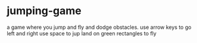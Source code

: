 # jumping-game
a game where you jump and fly and dodge obstacles.
use arrow keys to go left and right 
use space to jup
land on green rectangles to fly
